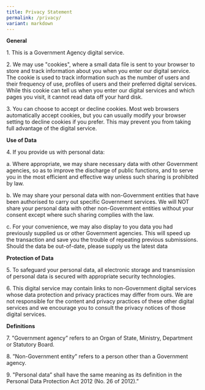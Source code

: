 ```yaml
---
title: Privacy Statement
permalink: /privacy/
variant: markdown
---
```

**General**

1\. This is a Government Agency digital service.

2\. We may use "cookies", where a small data file is sent to your browser to store and track information about you when you enter our digital service. The cookie is used to track information such as the number of users and their frequency of use, profiles of users and their preferred digital services. While this cookie can tell us when you enter our digital services and which pages you visit, it cannot read data off your hard disk.

3\. You can choose to accept or decline cookies. Most web browsers automatically accept cookies, but you can usually modify your browser setting to decline cookies if you prefer. This may prevent you from taking full advantage of the digital service.

**Use of Data**

4\. If you provide us with personal data:

a. Where appropriate, we may share necessary data with other Government agencies, so as to improve the discharge of public functions, and to serve you in the most efficient and effective way unless such sharing is prohibited by law.

b. We may share your personal data with non-Government entities that have been authorised to carry out specific Government services. We will NOT share your personal data with other non-Government entities without your consent except where such sharing complies with the law.

c. For your convenience, we may also display to you data you had previously supplied us or other Government agencies. This will speed up the transaction and save you the trouble of repeating previous submissions. Should the data be out-of-date, please supply us the latest data

**Protection of Data**

5\. To safeguard your personal data, all electronic storage and transmission of personal data is secured with appropriate security technologies.

6\. This digital service may contain links to non-Government digital services whose data protection and privacy practices may differ from ours. We are not responsible for the content and privacy practices of these other digital services and we encourage you to consult the privacy notices of those digital services.

**Definitions**

7\. "Government agency” refers to an Organ of State, Ministry, Department or Statutory Board.

8\. ”Non-Government entity” refers to a person other than a Government agency.

9\. "Personal data” shall have the same meaning as its definition in the Personal Data Protection Act 2012 (No. 26 of 2012).”